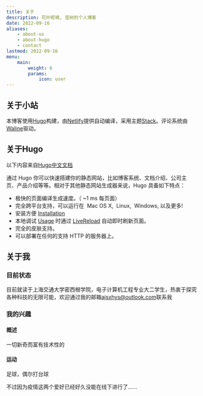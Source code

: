 ```yaml
---
title: 关于
description: 花叶呢喃, 昱树的个人博客
date: 2022-09-16
aliases:
    - about-us
    - about-hugo
    - contact
lastmod: 2022-09-16
menu:
    main:
        weight: 6
        params: 
            icon: user
---
```


## 关于小站

本博客使用[Hugo](#关于hugo)构建，由[Netlify](https://www.netlify.com/)提供自动编译，采用主题[Stack](https://github.com/CaiJimmy/hugo-theme-stack)。评论系统由[Waline](https://waline.js.org/)驱动。

## 关于Hugo

以下内容来自[Hugo中文文档](https://www.gohugo.org/doc/)

通过 Hugo 你可以快速搭建你的静态网站，比如博客系统、文档介绍、公司主页、产品介绍等等。相对于其他静态网站生成器来说，Hugo 具备如下特点：

* 极快的页面编译生成速度。（ ~1&nbsp;ms 每页面）
* 完全跨平台支持，可以运行在 <i class="fa-brands fa-apple"></i>&nbsp;Mac OS&nbsp;X, <i class="fa-brands fa-linux"></i>&nbsp;Linux, <i class="fa-brands fa-windows"></i>&nbsp;Windows, 以及更多!
* 安装方便 [Installation](/doc/overview/installing/)
* 本地调试 [Usage](/doc/overview/usage/) 时通过 [LiveReload](/doc/extras/livereload/) 自动即时刷新页面。
* 完全的皮肤支持。
* 可以部署在任何的支持 HTTP 的服务器上。

## 关于我

### 目前状态

目前就读于上海交通大学密西根学院，电子计算机工程专业大二学生，热衷于探究各种科技的无限可能，欢迎通过我的邮箱[ajsxhys@outlook.com](mailto:ajsxhys@outlook.com)联系我

### 我的兴趣

#### 概述

一切新奇而富有技术性的

#### 运动

足球，偶尔打台球

不过因为疫情这两个爱好已经好久没能在线下进行了……

